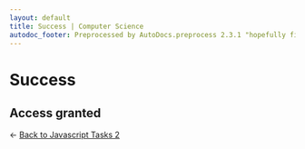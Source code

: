 ```yaml
---
layout: default
title: Success | Computer Science
autodoc_footer: Preprocessed by AutoDocs.preprocess 2.3.1 "hopefully fix indexes" ⓒ Starwort, 2020
---
```


# Success

## Access granted

← [Back to Javascript Tasks 2](./index.html)
